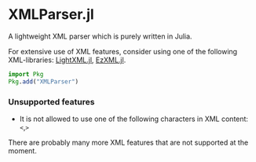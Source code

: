 # XMLParser.jl
A lightweight XML parser which is purely written in Julia.

For extensive use of XML features, consider using one of the following XML-libraries: [LightXML.jl](https://github.com/JuliaIO/LightXML.jl), [EzXML.jl](https://github.com/JuliaIO/EzXML.jl).

```julia
import Pkg
Pkg.add("XMLParser")
```

### Unsupported features

* It is not allowed to use one of the following characters in XML content: `<`,`>`

There are probably many more XML features that are not supported at the moment.